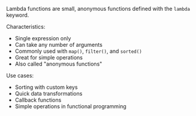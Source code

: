 Lambda functions are small, anonymous functions defined with the `lambda` keyword.

Characteristics:

- Single expression only
- Can take any number of arguments
- Commonly used with `map()`, `filter()`, and `sorted()`
- Great for simple operations
- Also called "anonymous functions"

Use cases:

- Sorting with custom keys
- Quick data transformations
- Callback functions
- Simple operations in functional programming 
